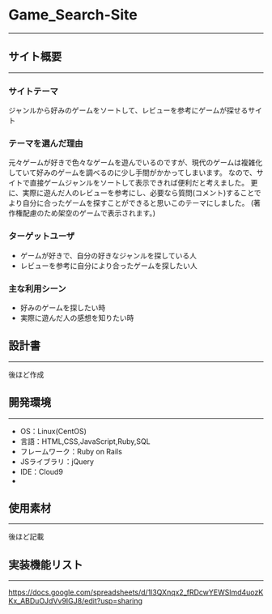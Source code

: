 # Game_Search-Site
--------------------------------
## サイト概要
--------------------------------
### サイトテーマ
ジャンルから好みのゲームをソートして、レビューを参考にゲームが探せるサイト

### テーマを選んだ理由
元々ゲームが好きで色々なゲームを遊んでいるのですが、現代のゲームは複雑化していて好みのゲームを調べるのに少し手間がかかってしまいます。
なので、サイトで直接ゲームジャンルをソートして表示できれば便利だと考えました。
更に、実際に遊んだ人のレビューを参考にし、必要なら質問(コメント)することでより自分に合ったゲームを探すことができると思いこのテーマにしました。
(著作権配慮のため架空のゲームで表示されます。)

### ターゲットユーザ
- ゲームが好きで、自分の好きなジャンルを探している人
- レビューを参考に自分により合ったゲームを探したい人

### 主な利用シーン
- 好みのゲームを探したい時
- 実際に遊んだ人の感想を知りたい時

## 設計書
-------------------------------
後ほど作成

## 開発環境
-------------------------------
- OS：Linux(CentOS)
- 言語：HTML,CSS,JavaScript,Ruby,SQL
- フレームワーク：Ruby on Rails
- JSライブラリ：jQuery
- IDE：Cloud9
-
## 使用素材
-------------------------------
後ほど記載

## 実装機能リスト
-------------------------------
https://docs.google.com/spreadsheets/d/1l3QXnqx2_fRDcwYEWSlmd4uozKKx_ABDuOJdVv9IGJ8/edit?usp=sharing